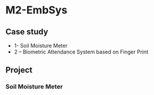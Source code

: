 # M2-EmbSys
## Case study
* 1- Soil Moisture Meter
* 2 – Biometric Attendance System based on Finger Print


## Project
### Soil Moisture Meter

